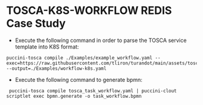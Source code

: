 # TOSCA-K8S-WORKFLOW  REDIS Case Study

- Execute the following command in order to parse the TOSCA service template into K8S format:

```
puccini-tosca compile ./Examples/example_workflow.yaml --exec=https://raw.githubusercontent.com/tliron/turandot/main/assets/tosca/profiles/kubernetes/1.0/js/resources/get.js --output=./Examples/workflow-k8s.yaml
```

- Execute the following command  to generate bpmn:

```
 puccini-tosca compile tosca_task_workflow.yaml | puccini-clout scriptlet exec bpmn.generate -o task_workflow.bpmn
```
